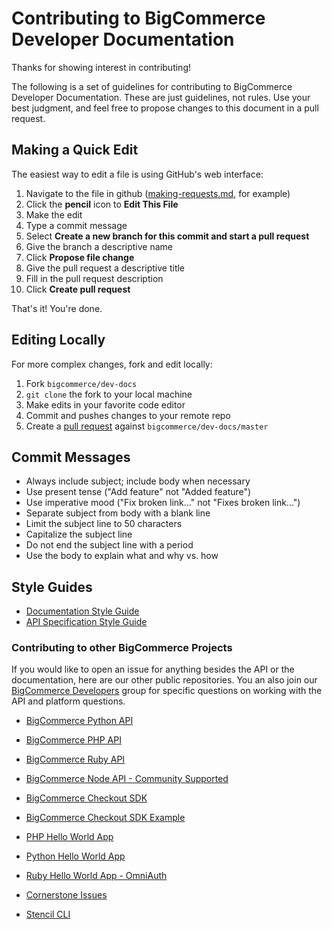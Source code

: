 # Contributing to BigCommerce Developer Documentation

Thanks for showing interest in contributing!

The following is a set of guidelines for contributing to BigCommerce Developer Documentation. These are just guidelines, not rules. Use your best judgment, and feel free to propose changes to this document in a pull request.

## Making a Quick Edit

The easiest way to edit a file is using GitHub's web interface:

1. Navigate to the file in github ([making-requests.md](/bigcommerce/dev-docs/blob/master/docs/api-docs/getting-started/making-requests.md), for example)
2. Click the **pencil** icon to **Edit This File**
3. Make the edit
4. Type a commit message
5. Select **Create a new branch for this commit and start a pull request**
6. Give the branch a descriptive name
7. Click **Propose file change**
8. Give the pull request a descriptive title
9. Fill in the pull request description
10. Click **Create pull request**

That's it! You're done.

## Editing Locally

For more complex changes, fork and edit locally: 

1. Fork `bigcommerce/dev-docs`
2. `git clone` the fork to your local machine
3. Make edits in your favorite code editor
4. Commit and pushes changes to your remote repo
5. Create a [pull request](https://help.github.com/en/github/collaborating-with-issues-and-pull-requests/creating-a-pull-request-from-a-fork) against `bigcommerce/dev-docs/master`

## Commit Messages
* Always include subject; include body when necessary
* Use present tense ("Add feature" not "Added feature")
* Use imperative mood ("Fix broken link..." not "Fixes broken link...")
* Separate subject from body with a blank line
* Limit the subject line to 50 characters
* Capitalize the subject line
* Do not end the subject line with a period
* Use the body to explain what and why vs. how

## Style Guides

* [Documentation Style Guide](_project/_doc_style_guide.md)
* [API Specification Style Guide](_project/_spec_style_guide.md)

### Contributing to other BigCommerce Projects

If you would like to open an issue for anything besides the API or the documentation, here are our other public repositories. 
You an also join our [BigCommerce Developers](https://support.bigcommerce.com/s/group/0F913000000HLjECAW/bigcommerce-developers) group for specific questions on working with the API and platform questions. 

- [BigCommerce Python API](https://github.com/bigcommerce/bigcommerce-api-python)
- [BigCommerce PHP API](https://github.com/bigcommerce/bigcommerce-api-php)
- [BigCommerce Ruby API](https://github.com/bigcommerce/bigcommerce-api-ruby)
- [BigCommerce Node API - Community Supported](https://github.com/getconversio/node-bigcommerce)

- [BigCommerce Checkout SDK](https://github.com/bigcommerce/checkout-sdk-js)
- [BigCommerce Checkout SDK Example](https://github.com/bigcommerce/checkout-sdk-js-example)

- [PHP Hello World App](https://github.com/bigcommerce/hello-world-app-php-silex)
- [Python Hello World App](https://github.com/bigcommerce/hello-world-app-python-flask)
- [Ruby Hello World App - OmniAuth](https://github.com/bigcommerce/omniauth-bigcommerce)

- [Cornerstone Issues](https://github.com/bigcommerce/cornerstone)
- [Stencil CLI](https://github.com/bigcommerce/stencil-cli)